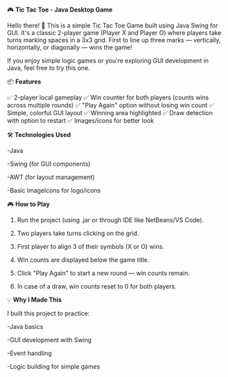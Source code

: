 🎮 **Tic Tac Toe - Java Desktop Game**

Hello there! 👋
This is a simple Tic Tac Toe Game built using Java Swing for GUI. It's a classic 2-player game (Player X and Player O) where players take turns marking spaces in a 3x3 grid. First to line up three marks — vertically, horizontally, or diagonally — wins the game!

If you enjoy simple logic games or you're exploring GUI development in Java, feel free to try this one.



📦 **Features**

✅ 2-player local gameplay
✅ Win counter for both players (counts wins across multiple rounds)
✅ "Play Again" option without losing win count
✅ Simple, colorful GUI layout
✅ Winning area highlighted
✅ Draw detection with option to restart
✅ Images/icons for better look



🛠️ **Technologies Used**

-Java

-Swing (for GUI components)

-AWT (for layout management)

-Basic ImageIcons for logo/icons



🎮 **How to Play**

1. Run the project (using .jar or through IDE like NetBeans/VS Code).


2. Two players take turns clicking on the grid.


3. First player to align 3 of their symbols (X or O) wins.


4. Win counts are displayed below the game title.


5. Click "Play Again" to start a new round — win counts remain.


6. In case of a draw, win counts reset to 0 for both players.



💡 **Why I Made This**

I built this project to practice:

-Java basics

-GUI development with Swing

-Event handling

-Logic building for simple games
